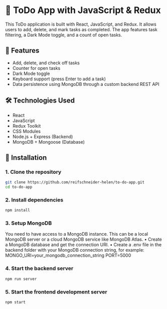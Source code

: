 # 📝 ToDo App with JavaScript & Redux

This ToDo application is built with React, JavaScript, and Redux. It allows users to add, delete, and mark tasks as completed. The app features task filtering, a Dark Mode toggle, and a count of open tasks.

## 🚀 Features

- Add, delete, and check off tasks  
- Counter for open tasks  
- Dark Mode toggle  
- Keyboard support (press Enter to add a task)  
- Data persistence using MongoDB through a custom backend REST API  

## 🛠️ Technologies Used

- React  
- JavaScript  
- Redux Toolkit  
- CSS Modules  
- Node.js + Express (Backend)  
- MongoDB + Mongoose (Database)  

## 🔧 Installation

### 1. Clone the repository

```bash
git clone https://github.com/reifschneider-helen/to-do-app.git
cd to-do-app
```

### 2. Install dependencies
```bash
npm install
```

### 3. Setup MongoDB
   You need to have access to a MongoDB instance. This can be a local MongoDB server or a cloud MongoDB service like MongoDB Atlas.
	•	Create a MongoDB database and get the connection URI.
	•	Create a .env file in the backend folder with your MongoDB connection string, for example:
MONGO_URI=your_mongodb_connection_string
PORT=5000

### 4. Start the backend server
```bash
npm run server
```

### 5. Start the frontend development server
```bash
npm start
```
